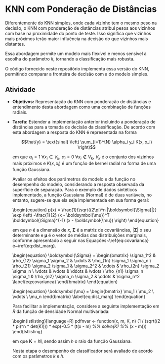 # KNN com Ponderação de Distâncias

Diferentemente do KNN simples, onde cada vizinho tem o mesmo peso na decisão, o KNN com ponderação de distâncias atribui pesos aos vizinhos com base na proximidade do ponto de teste. Isso significa que vizinhos mais próximos terão maior influência na decisão do que vizinhos mais distantes.

Essa abordagem permite um modelo mais flexível e menos sensível à escolha do parâmetro 𝑘, tornando a classificação mais robusta.

O código fornecido neste repositório implementa essa versão do KNN, permitindo comparar a fronteira de decisão com a do modelo simples.

## Atividade

- **Objetivos:** Representação do KNN com ponderação de distâncias e entendimento desta abordagem como uma combinação de funções radiais.
- **Tarefa:** Estender a implementação anterior incluindo a ponderação de distâncias para a tomada de decisão da classificação. De acordo com esta abordagem a resposta do KNN é representada na forma

  <script type="text/javascript" async
    src="https://cdnjs.cloudflare.com/ajax/libs/mathjax/2.7.7/MathJax.js?config=TeX-MML-AM_CHTML">
  </script>
  
  $$\hat{y} = \text{sinal} \left( \sum_{i=1}^{N} \alpha_i y_i K(x, x_i) \right)$$
  
  em que $\alpha_i = 1 \ \forall x_i \in  V_k$, $\alpha_i = 0 \ \forall x_i \notin  V_k$, $V_k$ é o conjunto dos vizinhos mais próximos e $K(x, x_i)$ é um função de kernel radial na forma de uma função Gaussiana.

    Avaliar os efeitos dos parâmetros do modelo e da função no desempenho do modelo, considerando a resposta observada da superfície de separação. Para o exemplo de dados sintéticos implementado, a função Gaussiana (Normal) é de duas variáveis, no entanto, sugere-se que ela seja implementada em sua forma geral:

    \begin{equation}
        p(x) = \frac{1}{\sqrt{(2\pi)^n |\boldsymbol{\Sigma}|}} \exp \left( -\frac{1}{2} (x - \boldsymbol{\mu})^T \boldsymbol{\Sigma}^{-1} (x - \boldsymbol{\mu}) \right)
    \end{equation}

    em que $n$ é a dimensão de $x$, $\boldsymbol{\Sigma}$ é a matriz de covariâncias, $|\boldsymbol{\Sigma}|$ o seu determinante e $\boldsymbol{\mu}$ é o vetor de médias das distribuições marginais, conforme apresentado a seguir nas Equações~\ref{eq:covarianca} e~\ref{eq:dist_marg}.

    \begin{equation}
        \boldsymbol{\Sigma} =
        \begin{bmatrix}
            \sigma_1^2 & \rho_{12} \sigma_1 \sigma_2 & \cdots & \rho_{1n} \sigma_1 \sigma_n \\
            \rho_{21} \sigma_2 \sigma_1 & \sigma_2^2 & \cdots & \rho_{2n} \sigma_2 \sigma_n \\
            \vdots & \vdots & \ddots & \vdots \\
            \rho_{n1} \sigma_n \sigma_1 & \rho_{n2} \sigma_n \sigma_2 & \cdots & \sigma_n^2
            \label{eq:covarianca}
        \end{bmatrix}
    \end{equation}

    \begin{equation}
        \boldsymbol{\mu} =
        \begin{bmatrix}
            \mu_1 \\
            \mu_2 \\
            \vdots \\
            \mu_n
        \end{bmatrix}
        \label{eq:dist_marg}
    \end{equation}

    Para facilitar a implementação, considere a seguinte implementação em $R$ da função de densidade Normal multivariada:

    \begin{lstlisting}[language=R]
        pdfnvar <- function(x, m, K, n) (1 / (sqrt((2 * pi)^n * det(K)))) * exp(-0.5 * (t(x - m) %*% solve(K) %*% (x - m)))
    \end{lstlisting}

    em que $\boldsymbol{K} = h\boldsymbol{I}$, sendo assim $h$ o raio da função Gaussiana.

    Nesta etapa o desempenho do classificador será avaliado de acordo com os parâmetros $k$ e $h$.

